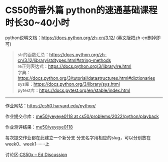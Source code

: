 # CS50的番外篇 python的速通基础课程 时长30~40小时

python说明文档：https://docs.python.org/zh-cn/3.12/     (英文版把zh-cn删掉即可)

>str的函数汇总：https://docs.python.org/zh-cn/3.12/library/stdtypes.html#string-methods                      
>re正则表达式：https://docs.python.org/3/library/re.html    
>字典：https://docs.python.org/3/tutorial/datastructures.html#dictionaries  
>sys库：https://docs.python.org/3/library/sys.html   
>pytest库：https://docs.pytest.org/en/stable/index.html


----------------------

作业网站：https://cs50.harvard.edu/python/

作业提交仓库：[me50/yeyeye0118 at cs50/problems/2022/python/playback](https://github.com/me50/yeyeye0118/tree/cs50/problems/2022/python/playback)

作业测评结果：[me50/yeyeye0118](https://submit.cs50.io/users/yeyeye0118)

每次提交作业都在此建立一个新分支 分支名字用相应的slug，可以分别放在week0、week1·······上

讨论区:[CS50x – Ed Discussion](https://edstem.org/us/courses/176/discussion)


